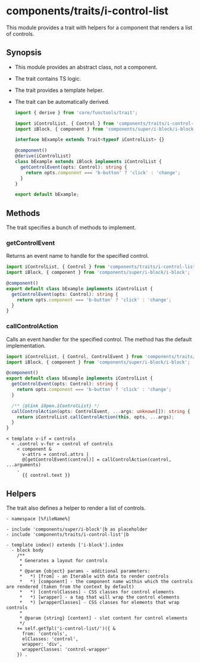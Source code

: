 # components/traits/i-control-list

This module provides a trait with helpers for a component that renders a list of controls.

## Synopsis

* This module provides an abstract class, not a component.

* The trait contains TS logic.

* The trait provides a template helper.

* The trait can be automatically derived.

  ```typescript
  import { derive } from 'core/functools/trait';

  import iControlList, { Control } from 'components/traits/i-control-list/i-control-list';
  import iBlock, { component } from 'components/super/i-block/i-block';

  interface bExample extends Trait<typeof iControlList> {}

  @component()
  @derive(iControlList)
  class bExample extends iBlock implements iControlList {
    getControlEvent(opts: Control): string {
      return opts.component === 'b-button' ? 'click' : 'change';
    }
  }

  export default bExample;
  ```


## Methods

The trait specifies a bunch of methods to implement.

### getControlEvent

Returns an event name to handle for the specified control.

```typescript
import iControlList, { Control } from 'components/traits/i-control-list/i-control-list';
import iBlock, { component } from 'components/super/i-block/i-block';

@component()
export default class bExample implements iControlList {
  getControlEvent(opts: Control): string {
    return opts.component === 'b-button' ? 'click' : 'change';
  }
}
```

### callControlAction

Calls an event handler for the specified control.
The method has the default implementation.

```typescript
import iControlList, { Control, ControlEvent } from 'components/traits/i-control-list/i-control-list';
import iBlock, { component } from 'components/super/i-block/i-block';

@component()
export default class bExample implements iControlList {
  getControlEvent(opts: Control): string {
    return opts.component === 'b-button' ? 'click' : 'change';
  }

  /** {@link iOpen.iControlList} */
  callControlAction(opts: ControlEvent, ...args: unknown[]): string {
    return iControlList.callControlAction(this, opts, ...args);
  }
}
```

```
< template v-if = controls
  < .control v-for = control of controls
    < component &
      v-attrs = control.attrs |
      @[getControlEvent(control)] = callControlAction(control, ...arguments)
    .
      {{ control.text }}
```

## Helpers

The trait also defines a helper to render a list of controls.

```
- namespace [%fileName%]

- include 'components/super/i-block'|b as placeholder
- include 'components/traits/i-control-list'|b

- template index() extends ['i-block'].index
  - block body
    /**
     * Generates a layout for controls
     *
     * @param {object} params - additional parameters:
     *   *) [from] - an Iterable with data to render controls
     *   *) [component] - the component name within which the controls are rendered (taken from the context by default)
     *   *) [controlClasses] - CSS classes for control elements
     *   *) [wrapper] - a tag that will wrap the control elements
     *   *) [wrapperClasses] - CSS classes for elements that wrap controls
     *
     * @param {string} [content] - slot content for control elements
     */
    += self.getTpl('i-control-list/')({ &
      from: 'controls',
      elClasses: 'control',
      wrapper: 'div',
      wrapperClasses: 'control-wrapper'
    }) .
```

